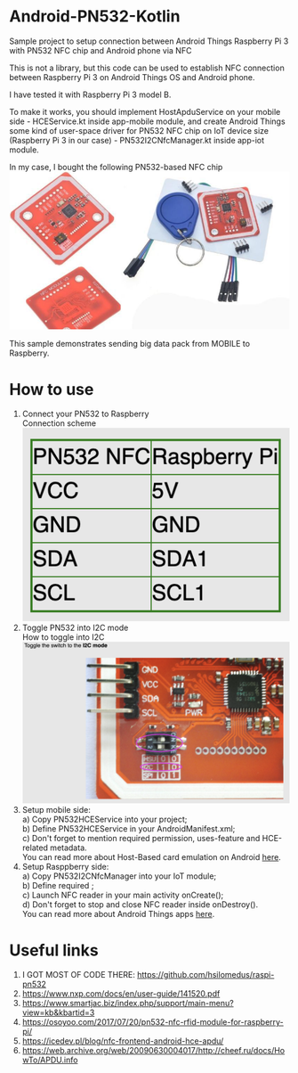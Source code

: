 # Android-PN532-Kotlin
Sample project to setup connection between Android Things Raspberry Pi 3 with PN532 NFC chip and Android phone via NFC

This is not a library, but this code can be used to establish NFC connection between Raspberry Pi 3 on Android Things OS and Android phone.

I have tested it with Raspberry Pi 3 model B.

To make it works, you should implement HostApduService on your mobile side - HCEService.kt inside app-mobile module, and 
create Android Things some kind of user-space driver for PN532 NFC chip on IoT device size (Raspberry Pi 3 in our case) - PN532I2CNfcManager.kt inside app-iot module.

In my case, I bought the following PN532-based NFC chip
![alt text](https://github.com/skopintsevDima/Android-PN532-Kotlin/blob/master/pictures/PN532.jpeg)

This sample demonstrates sending big data pack from MOBILE to Raspberry.

# How to use
1) Connect your PN532 to Raspberry  
Connection scheme  
![alt text](https://github.com/skopintsevDima/Android-PN532-Kotlin/blob/master/pictures/Connection%20scheme.png)
2) Toggle PN532 into I2C mode  
How to toggle into I2C  
![alt text](https://github.com/skopintsevDima/Android-PN532-Kotlin/blob/master/pictures/Toggle%20I2C.png)
3) Setup mobile side:  
  a) Copy PN532HCEService into your project;  
  b) Define PN532HCEService in your AndroidManifest.xml;  
  c) Don't forget to mention required permission, uses-feature and HCE-related metadata.  
  You can read more about Host-Based card emulation on Android [here](https://developer.android.com/guide/topics/connectivity/nfc/hce).
4) Setup Rasppberry side:  
  a) Copy PN532I2CNfcManager into your IoT module;  
  b) Define required <uses-permission android:name="com.google.android.things.permission.USE_PERIPHERAL_IO"/>;  
  c) Launch NFC reader in your main activity onCreate();  
  d) Don't forget to stop and close NFC reader inside onDestroy().  
  You can read more about Android Things apps [here](https://developer.android.com/things/training/first-device).

# Useful links
1) I GOT MOST OF CODE THERE: https://github.com/hsilomedus/raspi-pn532
2) https://www.nxp.com/docs/en/user-guide/141520.pdf
3) https://www.smartjac.biz/index.php/support/main-menu?view=kb&kbartid=3
4) https://osoyoo.com/2017/07/20/pn532-nfc-rfid-module-for-raspberry-pi/
5) https://icedev.pl/blog/nfc-frontend-android-hce-apdu/
6) https://web.archive.org/web/20090630004017/http://cheef.ru/docs/HowTo/APDU.info
